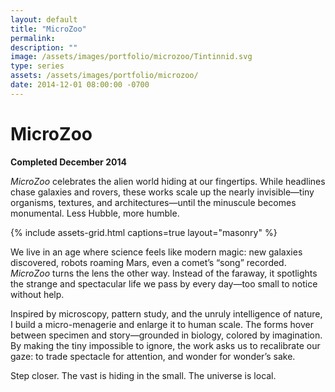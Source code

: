 ```yaml
---
layout: default
title: "MicroZoo"
permalink: 
description: ""
image: /assets/images/portfolio/microzoo/Tintinnid.svg
type: series  
assets: /assets/images/portfolio/microzoo/
date: 2014-12-01 08:00:00 -0700
---
```


# MicroZoo  
**Completed December 2014**  

*MicroZoo* celebrates the alien world hiding at our fingertips. While headlines chase galaxies and rovers, these works scale up the nearly invisible—tiny organisms, textures, and architectures—until the minuscule becomes monumental. Less Hubble, more humble.  

{% include assets-grid.html captions=true layout="masonry" %}

We live in an age where science feels like modern magic: new galaxies discovered, robots roaming Mars, even a comet’s “song” recorded. *MicroZoo* turns the lens the other way. Instead of the faraway, it spotlights the strange and spectacular life we pass by every day—too small to notice without help.  

Inspired by microscopy, pattern study, and the unruly intelligence of nature, I build a micro-menagerie and enlarge it to human scale. The forms hover between specimen and story—grounded in biology, colored by imagination. By making the tiny impossible to ignore, the work asks us to recalibrate our gaze: to trade spectacle for attention, and wonder for wonder’s sake.  

Step closer. The vast is hiding in the small. The universe is local.  
